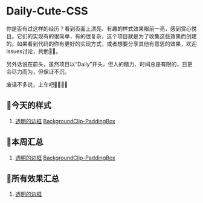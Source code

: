 Daily-Cute-CSS
===

你是否有过这样的经历？看到页面上漂亮、有趣的样式效果眼前一亮，感到赏心悦目。它们的实现有的很简单，有的很复杂，这个项目就是为了收集这些效果而创建的。如果看到代码的你有更好的实现方式，或者想要分享其他有意思的效果，欢迎Issues讨论，共勉:ok_woman:。

另外话说在前头，虽然项目以“Daily”开头，但人的精力、时间总是有限的，日更会尽力而为，但保证不沉。

废话不多说，上车吧:car::bus::bullettrain_side::rocket:

## :seedling:今天的样式
1. [透明的边框](https://github.com/fujiayishally/Daily-Cute-CSS/tree/master/1-translucent-borders)
   [BackgroundClip-PaddingBox](https://github.com/fujiayishally/Daily-Cute-CSS/blob/master/1-translucent-borders/images/BackgroundClip-PaddingBox.JPG)

## :herb:本周汇总
1. [透明的边框](https://github.com/fujiayishally/Daily-Cute-CSS/tree/master/1-translucent-borders)
   [BackgroundClip-PaddingBox](https://github.com/fujiayishally/Daily-Cute-CSS/blob/master/1-translucent-borders/images/BackgroundClip-PaddingBox.JPG)
   
## :deciduous_tree:所有效果汇总
1. [透明的边框](https://github.com/fujiayishally/Daily-Cute-CSS/tree/master/1-translucent-borders)
